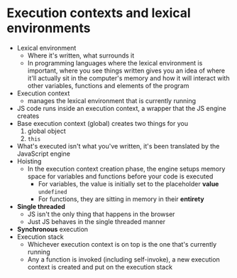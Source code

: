 # Execution contexts and lexical environments
- Lexical environment
    - Where it's written, what surrounds it
    - In programming languages where the lexical environment is important, where you see things written gives you an idea of where it'll actually sit in the computer's memory and how it will interact with other variables, functions and elements of the program
- Execution context
    - manages the lexical environment that is currently running
- JS code runs inside an execution context, a wrapper that the JS engine creates
- Base execution context (global) creates two things for you
    1. global object
    2. `this`
- What's executed isn't what you've written, it's been translated by the JavaScript engine
- Hoisting
    - In the execution context creation phase, the engine setups memory space for variables and functions before your code is executed
        - For variables, the value is initially set to the placeholder **value** `undefined`
        - For functions, they are sitting in memory in their **entirety**
- **Single threaded**
    - JS isn't the only thing that happens in the browser
    - Just JS behaves in the single threaded manner
- **Synchronous** execution
- Execution stack
    - Whichever execution context is on top is the one that's currently running
    - Any a function is invoked (including self-invoke), a new execution context is created and put on the execution stack